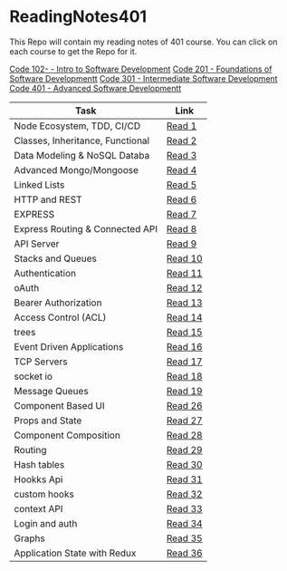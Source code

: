 # ReadingNotes401

This Repo will contain my reading notes of 401 course. You can click on each course to get the Repo for it.

[Code 102- - Intro to Software Development](https://github.com/Othabteh/learning-journal)
[Code 201 - Foundations of Software Developmentt](https://github.com/Othabteh/reading-notes)
[Code 301 - Intermediate Software Development](https://github.com/Othabteh/Reading-notes-301)
[Code 401 - Advanced Software Developmentt](https://github.com/Othabteh/ReadingNotes401)

| Task                             | Link                                                                                  |
| -------------------------------- | ------------------------------------------------------------------------------------- |
| Node Ecosystem, TDD, CI/CD       | [Read 1](https://osama-401-advanced-javascript.github.io/Reading-Notes-401/class-01)  |
| Classes, Inheritance, Functional | [Read 2](https://osama-401-advanced-javascript.github.io/Reading-Notes-401/class-02)  |
| Data Modeling & NoSQL Databa     | [Read 3](https://osama-401-advanced-javascript.github.io/Reading-Notes-401/class-03)  |
| Advanced Mongo/Mongoose          | [Read 4](https://osama-401-advanced-javascript.github.io/Reading-Notes-401/class-04)  |
| Linked Lists                     | [Read 5](https://osama-401-advanced-javascript.github.io/Reading-Notes-401/class-05)  |
| HTTP and REST                    | [Read 6](https://osama-401-advanced-javascript.github.io/Reading-Notes-401/class-06)  |
| EXPRESS                          | [Read 7](https://osama-401-advanced-javascript.github.io/Reading-Notes-401/class-07)  |
| Express Routing & Connected API  | [Read 8](https://osama-401-advanced-javascript.github.io/Reading-Notes-401/class-08)  |
| API Server                       | [Read 9](https://osama-401-advanced-javascript.github.io/Reading-Notes-401/class-09)  |
| Stacks and Queues                | [Read 10](https://osama-401-advanced-javascript.github.io/Reading-Notes-401/class-10) |
| Authentication                   | [Read 11](https://osama-401-advanced-javascript.github.io/Reading-Notes-401/class-11) |
| oAuth                            | [Read 12](https://osama-401-advanced-javascript.github.io/Reading-Notes-401/class-12) |
| Bearer Authorization             | [Read 13](https://osama-401-advanced-javascript.github.io/Reading-Notes-401/class-13) |
| Access Control (ACL)             | [Read 14](https://osama-401-advanced-javascript.github.io/Reading-Notes-401/class-14) |
| trees                            | [Read 15](https://osama-401-advanced-javascript.github.io/Reading-Notes-401/class-15) |
| Event Driven Applications        | [Read 16](https://osama-401-advanced-javascript.github.io/Reading-Notes-401/class-16) |
| TCP Servers                      | [Read 17](https://osama-401-advanced-javascript.github.io/Reading-Notes-401/class-17) |
| socket io                        | [Read 18](https://osama-401-advanced-javascript.github.io/Reading-Notes-401/class-18) |
| Message Queues                   | [Read 19](https://osama-401-advanced-javascript.github.io/Reading-Notes-401/class-19) |
| Component Based UI               | [Read 26](https://osama-401-advanced-javascript.github.io/Reading-Notes-401/class-26) |
| Props and State                  | [Read 27](https://osama-401-advanced-javascript.github.io/Reading-Notes-401/class-27) |
| Component Composition            | [Read 28](https://osama-401-advanced-javascript.github.io/Reading-Notes-401/class-28) |
| Routing                          | [Read 29](https://osama-401-advanced-javascript.github.io/Reading-Notes-401/class-29) |
| Hash tables                      | [Read 30](https://osama-401-advanced-javascript.github.io/Reading-Notes-401/class-30) |
| Hookks Api                       | [Read 31](https://osama-401-advanced-javascript.github.io/Reading-Notes-401/class-31) |
| custom hooks                     | [Read 32](https://osama-401-advanced-javascript.github.io/Reading-Notes-401/class-32) |
| context API                      | [Read 33](https://osama-401-advanced-javascript.github.io/Reading-Notes-401/class-33) |
| Login and auth                   | [Read 34](https://osama-401-advanced-javascript.github.io/Reading-Notes-401/class-34) |
| Graphs                           | [Read 35](https://osama-401-advanced-javascript.github.io/Reading-Notes-401/class-35) |
| Application State with Redux     | [Read 36](https://osama-401-advanced-javascript.github.io/Reading-Notes-401/class-36) |
